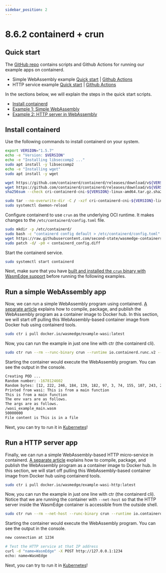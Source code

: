 ```yaml
---
sidebar_position: 2
---
```

# 8.6.2 containerd + crun

## Quick start

The [GitHub repo](https://github.com/second-state/wasmedge-containers-examples/) contains scripts and Github Actions for running our example
apps on containerd.

* Simple WebAssembly example [Quick start](https://github.com/second-state/wasmedge-containers-examples/blob/main/containerd/README.md) | [Github Actions](https://github.com/second-state/wasmedge-containers-examples/blob/main/.github/workflows/containerd.yml)
* HTTP service example [Quick start](https://github.com/second-state/wasmedge-containers-examples/blob/main/containerd/http_server/README.md) | [Github Actions](https://github.com/second-state/wasmedge-containers-examples/blob/main/.github/workflows/containerd-server.yml)

In the sections below, we will explain the steps in the quick start scripts.

* [Install containerd](#install-containerd)
* [Example 1: Simple WebAssembly](#run-a-simple-webassembly-app)
* [Example 2: HTTP server in WebAssembly](#run-a-http-server-app)

## Install containerd

Use the following commands to install containerd on your system.

```bash
export VERSION="1.5.7"
echo -e "Version: $VERSION"
echo -e "Installing libseccomp2 ..."
sudo apt install -y libseccomp2
echo -e "Installing wget"
sudo apt install -y wget

wget https://github.com/containerd/containerd/releases/download/v${VERSION}/cri-containerd-cni-${VERSION}-linux-amd64.tar.gz
wget https://github.com/containerd/containerd/releases/download/v${VERSION}/cri-containerd-cni-${VERSION}-linux-amd64.tar.gz.sha256sum
sha256sum --check cri-containerd-cni-${VERSION}-linux-amd64.tar.gz.sha256sum

sudo tar --no-overwrite-dir -C / -xzf cri-containerd-cni-${VERSION}-linux-amd64.tar.gz
sudo systemctl daemon-reload
```

Configure containerd to use `crun` as the underlying OCI runtime.
It makes changes to the `/etc/containerd/config.toml` file.

```bash
sudo mkdir -p /etc/containerd/
sudo bash -c "containerd config default > /etc/containerd/config.toml"
wget https://raw.githubusercontent.com/second-state/wasmedge-containers-examples/main/containerd/containerd_config.diff
sudo patch -d/ -p0 < containerd_config.diff
```

Start the containerd service.

```bash
sudo systemctl start containerd
```

Next, make sure that you have [built and installed the `crun` binary with WasmEdge support](/docs/develop/deploy/oci-runtime/crun.md) before running the following examples.

## Run a simple WebAssembly app

Now, we can run a simple WebAssembly program using containerd.
[A separate article](https://github.com/second-state/wasmedge-containers-examples/blob/main/simple_wasi_app.md) explains how to compile, package, and publish the WebAssembly
program as a container image to Docker hub.
In this section, we will start off pulling this WebAssembly-based container
image from Docker hub using containerd tools.

```bash
sudo ctr i pull docker.io/wasmedge/example-wasi:latest
```

Now, you can run the example in just one line with ctr (the containerd cli).

```bash
sudo ctr run --rm --runc-binary crun --runtime io.containerd.runc.v2 --label module.wasm.image/variant=compat-smart docker.io/wasmedge/example-wasi:latest wasm-example /wasi_example_main.wasm 50000000
```

Starting the container would execute the WebAssembly program. You can see the output in the console.

```bash
Creating POD ...
Random number: -1678124602
Random bytes: [12, 222, 246, 184, 139, 182, 97, 3, 74, 155, 107, 243, 20, 164, 175, 250, 60, 9, 98, 25, 244, 92, 224, 233, 221, 196, 112, 97, 151, 155, 19, 204, 54, 136, 171, 93, 204, 129, 177, 163, 187, 52, 33, 32, 63, 104, 128, 20, 204, 60, 40, 183, 236, 220, 130, 41, 74, 181, 103, 178, 43, 231, 92, 211, 219, 47, 223, 137, 70, 70, 132, 96, 208, 126, 142, 0, 133, 166, 112, 63, 126, 164, 122, 49, 94, 80, 26, 110, 124, 114, 108, 90, 62, 250, 195, 19, 189, 203, 175, 189, 236, 112, 203, 230, 104, 130, 150, 39, 113, 240, 17, 252, 115, 42, 12, 185, 62, 145, 161, 3, 37, 161, 195, 138, 232, 39, 235, 222]
Printed from wasi: This is from a main function
This is from a main function
The env vars are as follows.
The args are as follows.
/wasi_example_main.wasm
50000000
File content is This is in a file
```

Next, you can try to run it in [Kubernetes](/docs/develop/deploy/kubernetes/kubernetes-containerd-crun.md#a-simple-webassembly-app)!

## Run a HTTP server app

Finally, we can run a simple WebAssembly-based HTTP micro-service in containerd.
[A separate article](https://github.com/second-state/wasmedge-containers-examples/blob/main/http_server_wasi_app.md) explains how to compile, package, and publish the WebAssembly
program as a container image to Docker hub.
In this section, we will start off pulling this WebAssembly-based container
image from Docker hub using containerd tools.

```bash
sudo ctr i pull docker.io/wasmedge/example-wasi-http:latest
```

Now, you can run the example in just one line with ctr (the containerd cli). Notice that we are running the container with `--net-host` so that the HTTP server inside the WasmEdge container is accessible from the outside shell.

```bash
sudo ctr run --rm --net-host --runc-binary crun --runtime io.containerd.runc.v2 --label module.wasm.image/variant=compat-smart docker.io/wasmedge/example-wasi-http:latest http-server-example /http_server.wasm
```

Starting the container would execute the WebAssembly program. You can see the output in the console.

```bash
new connection at 1234

# Test the HTTP service at that IP address
curl -d "name=WasmEdge" -X POST http://127.0.0.1:1234
echo: name=WasmEdge
```

Next, you can try to run it in [Kubernetes](/docs/develop/deploy/kubernetes/kubernetes-containerd-crun.md#a-webassembly-based-http-service)!
